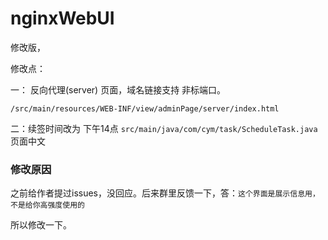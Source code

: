 # nginxWebUI 

修改版， 

修改点： 

一： 反向代理(server) 页面，域名链接支持 非标端口。

`/src/main/resources/WEB-INF/view/adminPage/server/index.html`

二：续签时间改为 下午14点
`src/main/java/com/cym/task/ScheduleTask.java`
页面中文

### 修改原因
之前给作者提过issues，没回应。后来群里反馈一下，答：`这个界面是展示信息用，不是给你高强度使用的`   

所以修改一下。
